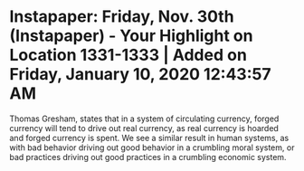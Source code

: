 # Instapaper: Friday, Nov. 30th (Instapaper) - Your Highlight on Location 1331-1333 | Added on Friday, January 10, 2020 12:43:57 AM

Thomas Gresham, states that in a system of circulating currency, forged currency will tend to drive
out real currency, as real currency is hoarded and forged currency is spent. We see a similar result
in human systems, as with bad behavior driving out good behavior in a crumbling moral system, or bad
practices driving out good practices in a crumbling economic system.

